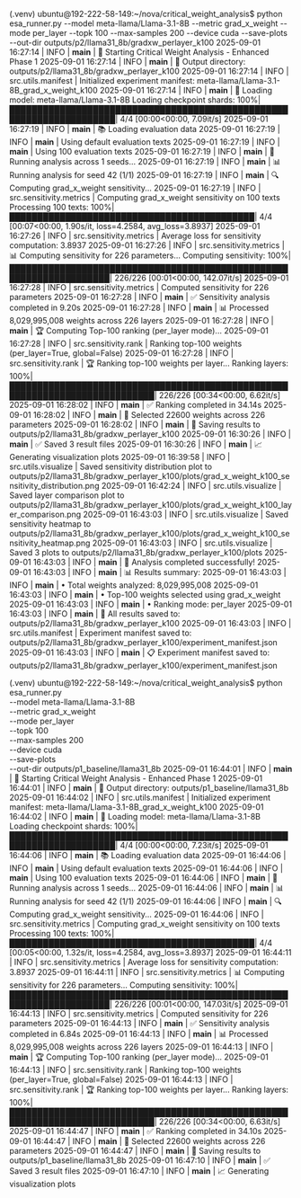 (.venv) ubuntu@192-222-58-149:~/nova/critical_weight_analysis$ python esa_runner.py   --model meta-llama/Llama-3.1-8B   --metric grad_x_weight   --mode per_layer   --topk 100   --max-samples 200   --device cuda   --save-plots   --out-dir outputs/p2/llama31_8b/gradxw_perlayer_k100
2025-09-01 16:27:14 | INFO | __main__ | 🚀 Starting Critical Weight Analysis - Enhanced Phase 1
2025-09-01 16:27:14 | INFO | __main__ | 📁 Output directory: outputs/p2/llama31_8b/gradxw_perlayer_k100
2025-09-01 16:27:14 | INFO | src.utils.manifest | Initialized experiment manifest: meta-llama/Llama-3.1-8B_grad_x_weight_k100
2025-09-01 16:27:14 | INFO | __main__ | 🤖 Loading model: meta-llama/Llama-3.1-8B
Loading checkpoint shards: 100%|█████████████████████████████████████████████████████████████████████| 4/4 [00:00<00:00,  7.09it/s]
2025-09-01 16:27:19 | INFO | __main__ | 📚 Loading evaluation data
2025-09-01 16:27:19 | INFO | __main__ | Using default evaluation texts
2025-09-01 16:27:19 | INFO | __main__ | Using 100 evaluation texts
2025-09-01 16:27:19 | INFO | __main__ | 🔬 Running analysis across 1 seeds...
2025-09-01 16:27:19 | INFO | __main__ | 📊 Running analysis for seed 42 (1/1)
2025-09-01 16:27:19 | INFO | __main__ | 🔍 Computing grad_x_weight sensitivity...
2025-09-01 16:27:19 | INFO | src.sensitivity.metrics | Computing grad_x_weight sensitivity on 100 texts
Processing 100 texts: 100%|████████████████████████████████████████████| 4/4 [00:07<00:00,  1.90s/it, loss=4.2584, avg_loss=3.8937]
2025-09-01 16:27:26 | INFO | src.sensitivity.metrics | Average loss for sensitivity computation: 3.8937
2025-09-01 16:27:26 | INFO | src.sensitivity.metrics | 📊 Computing sensitivity for 226 parameters...
Computing sensitivity: 100%|████████████████████████████████████████████████████████████████████| 226/226 [00:01<00:00, 142.07it/s]
2025-09-01 16:27:28 | INFO | src.sensitivity.metrics | Computed sensitivity for 226 parameters
2025-09-01 16:27:28 | INFO | __main__ | ✅ Sensitivity analysis completed in 9.20s
2025-09-01 16:27:28 | INFO | __main__ | 📊 Processed 8,029,995,008 weights across 226 layers
2025-09-01 16:27:28 | INFO | __main__ | 🏆 Computing Top-100 ranking (per_layer mode)...
2025-09-01 16:27:28 | INFO | src.sensitivity.rank | Ranking top-100 weights (per_layer=True, global=False)
2025-09-01 16:27:28 | INFO | src.sensitivity.rank | 🏆 Ranking top-100 weights per layer...
Ranking layers: 100%|████████████████████████████████████████████████████████████████████████████| 226/226 [00:34<00:00,  6.62it/s]
2025-09-01 16:28:02 | INFO | __main__ | ✅ Ranking completed in 34.14s
2025-09-01 16:28:02 | INFO | __main__ | 🎯 Selected 22600 weights across 226 parameters
2025-09-01 16:28:02 | INFO | __main__ | 💾 Saving results to outputs/p2/llama31_8b/gradxw_perlayer_k100
2025-09-01 16:30:26 | INFO | __main__ | ✅ Saved 3 result files
2025-09-01 16:30:26 | INFO | __main__ | 📈 Generating visualization plots
2025-09-01 16:39:58 | INFO | src.utils.visualize | Saved sensitivity distribution plot to outputs/p2/llama31_8b/gradxw_perlayer_k100/plots/grad_x_weight_k100_sensitivity_distribution.png
2025-09-01 16:42:24 | INFO | src.utils.visualize | Saved layer comparison plot to outputs/p2/llama31_8b/gradxw_perlayer_k100/plots/grad_x_weight_k100_layer_comparison.png
2025-09-01 16:43:03 | INFO | src.utils.visualize | Saved sensitivity heatmap to outputs/p2/llama31_8b/gradxw_perlayer_k100/plots/grad_x_weight_k100_sensitivity_heatmap.png
2025-09-01 16:43:03 | INFO | src.utils.visualize | Saved 3 plots to outputs/p2/llama31_8b/gradxw_perlayer_k100/plots
2025-09-01 16:43:03 | INFO | __main__ | 🎉 Analysis completed successfully!
2025-09-01 16:43:03 | INFO | __main__ | 📊 Results summary:
2025-09-01 16:43:03 | INFO | __main__ |   • Total weights analyzed: 8,029,995,008
2025-09-01 16:43:03 | INFO | __main__ |   • Top-100 weights selected using grad_x_weight
2025-09-01 16:43:03 | INFO | __main__ |   • Ranking mode: per_layer
2025-09-01 16:43:03 | INFO | __main__ | 📁 All results saved to: outputs/p2/llama31_8b/gradxw_perlayer_k100
2025-09-01 16:43:03 | INFO | src.utils.manifest | Experiment manifest saved to: outputs/p2/llama31_8b/gradxw_perlayer_k100/experiment_manifest.json
2025-09-01 16:43:03 | INFO | __main__ | 📋 Experiment manifest saved to: outputs/p2/llama31_8b/gradxw_perlayer_k100/experiment_manifest.json




(.venv) ubuntu@192-222-58-149:~/nova/critical_weight_analysis$ python esa_runner.py \
  --model meta-llama/Llama-3.1-8B \
  --metric grad_x_weight \
  --mode per_layer \
  --topk 100 \
  --max-samples 200 \
  --device cuda \
  --save-plots \
  --out-dir outputs/p1_baseline/llama31_8b
2025-09-01 16:44:01 | INFO | __main__ | 🚀 Starting Critical Weight Analysis - Enhanced Phase 1
2025-09-01 16:44:01 | INFO | __main__ | 📁 Output directory: outputs/p1_baseline/llama31_8b
2025-09-01 16:44:02 | INFO | src.utils.manifest | Initialized experiment manifest: meta-llama/Llama-3.1-8B_grad_x_weight_k100
2025-09-01 16:44:02 | INFO | __main__ | 🤖 Loading model: meta-llama/Llama-3.1-8B
Loading checkpoint shards: 100%|█████████████████████████████████████████████████████████████████████| 4/4 [00:00<00:00,  7.23it/s]
2025-09-01 16:44:06 | INFO | __main__ | 📚 Loading evaluation data
2025-09-01 16:44:06 | INFO | __main__ | Using default evaluation texts
2025-09-01 16:44:06 | INFO | __main__ | Using 100 evaluation texts
2025-09-01 16:44:06 | INFO | __main__ | 🔬 Running analysis across 1 seeds...
2025-09-01 16:44:06 | INFO | __main__ | 📊 Running analysis for seed 42 (1/1)
2025-09-01 16:44:06 | INFO | __main__ | 🔍 Computing grad_x_weight sensitivity...
2025-09-01 16:44:06 | INFO | src.sensitivity.metrics | Computing grad_x_weight sensitivity on 100 texts
Processing 100 texts: 100%|████████████████████████████████████████████| 4/4 [00:05<00:00,  1.32s/it, loss=4.2584, avg_loss=3.8937]
2025-09-01 16:44:11 | INFO | src.sensitivity.metrics | Average loss for sensitivity computation: 3.8937
2025-09-01 16:44:11 | INFO | src.sensitivity.metrics | 📊 Computing sensitivity for 226 parameters...
Computing sensitivity: 100%|████████████████████████████████████████████████████████████████████| 226/226 [00:01<00:00, 147.03it/s]
2025-09-01 16:44:13 | INFO | src.sensitivity.metrics | Computed sensitivity for 226 parameters
2025-09-01 16:44:13 | INFO | __main__ | ✅ Sensitivity analysis completed in 6.84s
2025-09-01 16:44:13 | INFO | __main__ | 📊 Processed 8,029,995,008 weights across 226 layers
2025-09-01 16:44:13 | INFO | __main__ | 🏆 Computing Top-100 ranking (per_layer mode)...
2025-09-01 16:44:13 | INFO | src.sensitivity.rank | Ranking top-100 weights (per_layer=True, global=False)
2025-09-01 16:44:13 | INFO | src.sensitivity.rank | 🏆 Ranking top-100 weights per layer...
Ranking layers: 100%|████████████████████████████████████████████████████████████████████████████| 226/226 [00:34<00:00,  6.63it/s]
2025-09-01 16:44:47 | INFO | __main__ | ✅ Ranking completed in 34.10s
2025-09-01 16:44:47 | INFO | __main__ | 🎯 Selected 22600 weights across 226 parameters
2025-09-01 16:44:47 | INFO | __main__ | 💾 Saving results to outputs/p1_baseline/llama31_8b
2025-09-01 16:47:10 | INFO | __main__ | ✅ Saved 3 result files
2025-09-01 16:47:10 | INFO | __main__ | 📈 Generating visualization plots
